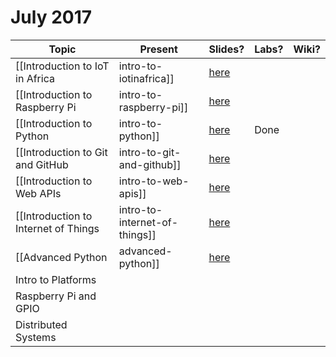 # July 2017

| Topic | Present | Slides? | Labs? | Wiki? |
|-------|---------|---------|-------|-------|
| [[Introduction to IoT in Africa|intro-to-iotinafrica]] | [here](https://gitpitch.com/iotinafrica/material?p=intro-to-iotinafrica) | 
| [[Introduction to Raspberry Pi|intro-to-raspberry-pi]] | [here](https://gitpitch.com/iotinafrica/material?p=intro-to-raspberry-pi) |
| [[Introduction to Python|intro-to-python]] | [here](https://gitpitch.com/iotinafrica/material?p=intro-to-python) | Done
| [[Introduction to Git and GitHub |intro-to-git-and-github]] | [here](https://gitpitch.com/iotinafrica/material?p=intro-to-git-and-github) |
| [[Introduction to Web APIs |intro-to-web-apis]] | [here](https://gitpitch.com/iotinafrica/material?p=intro-to-web-apis) |
| [[Introduction to Internet of Things |intro-to-internet-of-things]] | [here](https://gitpitch.com/iotinafrica/material?p=intro-to-internet-of-things) |
| [[Advanced Python |advanced-python]] | [here](https://gitpitch.com/iotinafrica/material?p=advanced-python) |
| Intro to Platforms |
| Raspberry Pi and GPIO |
| Distributed Systems |